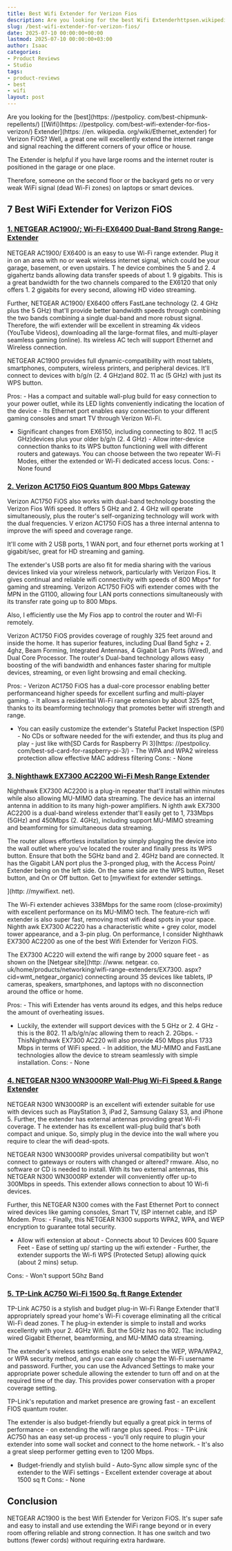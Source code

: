 ```yaml
---
title: Best Wifi Extender for Verizon Fios
description: Are you looking for the best Wifi Extenderhttpsen.wikipedia.orgwikiEthernetextender for Verizon FiOS? Well, a great one will excellently extend the internet...
slug: /best-wifi-extender-for-verizon-fios/
date: 2025-07-10 00:00:00+00:00
lastmod: 2025-07-10 00:00:00+03:00
author: Isaac
categories:
- Product Reviews
- Studio
tags:
- product-reviews
- best
- wifi
layout: post
---
```


Are you looking for the [best](https: //pestpolicy. com/best-chipmunk-repellents/) [[Wifi](https: //pestpolicy. com/best-wifi-extender-for-fios-verizon/) Extender](https: //en. wikipedia. org/wiki/Ethernet_extender) for Verizon FiOS? Well, a great one will excellently extend the internet range and signal reaching the different corners of your office or house.

The Extender is helpful if you have large rooms and the internet router is positioned in the garage or one place.

Therefore, someone on the second floor or the backyard gets no or very weak WiFi signal (dead Wi-Fi zones) on laptops or smart devices.

##  7 Best WiFi Extender for Verizon FiOS

###  [1. NETGEAR AC1900/; Wi-Fi-EX6400 Dual-Band Strong Range-Extender](https://www.amazon.com/dp/B01D6JEMXC/?tag=p-policy-20)

NETGEAR AC1900/ EX6400 is an easy to use Wi-Fi range extender. Plug it in on an area with no or weak wireless internet signal, which could be your garage, basement, or even upstairs. T he device combines the 5 and 2. 4 gigahertz bands allowing data transfer speeds of about 1. 9 gigabits. This is a great bandwidth for the two channels compared to the EX6120 that only offers 1. 2 gigabits for every second, allowing HD video streaming.

Further, NETGEAR AC1900/ EX6400 offers FastLane technology (2. 4 GHz plus the 5 GHz) that'll provide better bandwidth speeds through combining the two bands combining a single dual-band and more robust signal. Therefore, the wifi extender will be excellent in streaming 4k videos (YouTube Videos), downloading all the large-format files, and multi-player seamless gaming (online). Its wireless AC tech will support Ethernet and Wireless connection.

NETGEAR AC1900 provides full dynamic-compatibility with most tablets, smartphones, computers, wireless printers, and peripheral devices. It'll connect to devices with b/g/n (2. 4 GHz)and 802. 11 ac (5 GHz) with just its WPS button.

Pros: - Has a compact and suitable wall-plug build for easy connection to your power outlet, while its LED lights conveniently indicating the location of the device - Its Ethernet port enables easy connection to your different gaming consoles and smart TV through Verizon Wi-Fi.

- Significant changes from EX6150, including connecting to 802. 11 ac(5 GHz)devices plus your older b/g/n (2. 4 GHz) - Allow inter-device connection thanks to its WPS button functioning well with different routers and gateways. You can choose between the two repeater Wi-Fi Modes, either the extended or Wi-Fi dedicated access locus. Cons: - None found

###  [2. Verizon AC1750 FiOS Quantum 800 Mbps Gateway](https://www.amazon.com/dp/B00QRJ8YME/?tag=p-policy-20)

Verizon AC1750 FiOS also works with dual-band technology boosting the Verizon Fios Wifi speed. It offers 5 GHz and 2. 4 GHz will operate simultaneously, plus the router's self-organizing technology will work with the dual frequencies. V erizon AC1750 FiOS has a three internal antenna to improve the wifi speed and coverage range.

It'll come with 2 USB ports, 1 WAN port, and four ethernet ports working at 1 gigabit/sec, great for HD streaming and gaming.

The extender's USB ports are also fit for media sharing with the various devices linked via your wireless network, particularly with Verizon Fios. It gives continual and reliable wifi connectivity with speeds of 800 Mbps* for gaming and streaming. Verizon AC1750 FiOS wifi extender comes with the MPN in the G1100, allowing four LAN ports connections simultaneously with its transfer rate going up to 800 Mbps.

Also, I efficiently use the My Fios app to control the router and WI-Fi remotely.

Verizon AC1750 FiOS provides coverage of roughly 325 feet around and inside the home. It has superior features, including Dual Band 5ghz + 2. 4ghz, Beam Forming, Integrated Antennas, 4 Gigabit Lan Ports (Wired), and Dual Core Processor. The router's Dual-band technology allows easy boosting of the wifi bandwidth and enhances faster sharing for multiple devices, streaming, or even light browsing and email checking.

Pros: - Verizon AC1750 FiOS has a dual-core processor enabling better performanceand higher speeds for excellent surfing and multi-player gaming. - It allows a residential Wi-Fi range extension by about 325 feet, thanks to its beamforming technology that promotes better wifi strength and range.

- You can easily customize the extender's Stateful Packet Inspection (SPI) - No CDs or software needed for the wifi extender, and thus its plug and play - just like with[SD Cards for Raspberry Pi 3](https: //pestpolicy. com/best-sd-card-for-raspberry-pi-3/) - The WPA and WPA2 wireless protection allow effective MAC address filtering Cons: - None

###  [3. Nighthawk EX7300 AC2200 Wi-Fi Mesh Range Extender](https://www.amazon.com/dp/B01D6JEMWS/?tag=p-policy-20)

Nighthawk EX7300 AC2200 is a plug-in repeater that'll install within minutes while also allowing MU-MIMO data streaming. The device has an internal antenna in addition to its many high-power amplifiers. N ighth awk EX7300 AC2200 is a dual-band wireless extender that'll easily get to 1, 733Mbps (5GHz) and 450Mbps (2. 4GHz), including support MU-MIMO streaming and beamforming for simultaneous data streaming.

The router allows effortless installation by simply plugging the device into the wall outlet where you've located the router and finally press its WPS button. Ensure that both the 5GHz band and 2. 4GHz band are connected. It has the Gigabit LAN port plus the 3-pronged plug, with the Access Point/ Extender being on the left side. On the same side are the WPS button, Reset button, and On or Off button. Get to [mywifiext for extender settings.

](http: //mywifiext. net).

The Wi-Fi extender achieves 338Mbps for the same room (close-proximity) with excellent performance on its MU-MIMO tech. The feature-rich wifi extender is also super fast, removing most wifi dead spots in your space. Nighth awk EX7300 AC220 has a characteristic white + grey color, model tower appearance, and a 3-pin plug. On performance, I consider Nighthawk EX7300 AC2200 as one of the best Wifi Extender for Verizon FiOS.

The EX7300 AC220 will extend the wifi range by 2000 square feet - as shown on the [Netgear site](http: //www. netgear. co. uk/home/products/networking/wifi-range-extenders/EX7300. aspx? cid=wmt_netgear_organic) connecting around 35 devices like tablets, IP cameras, speakers, smartphones, and laptops with no disconnection around the office or home.

Pros: - This wifi Extender has vents around its edges, and this helps reduce the amount of overheating issues.

- Luckily, the extender will support devices with the 5 GHz or 2. 4 GHz - this is the 802. 11 a/b/g/n/ac allowing them to reach 2. 2Gbps. - ThisNighthawk EX7300 AC220 will also provide 450 Mbps plus 1733 Mbps in terms of WiFi speed. - In addition, the MU-MIMO and FastLane technologies allow the device to stream seamlessly with simple installation. Cons: - None

###  [4. NETGEAR N300 WN3000RP Wall-Plug Wi-Fi Speed & Range Extender](https://www.amazon.com/dp/B004YAYM06/?tag=p-policy-20)

NETGEAR N300 WN3000RP is an excellent wifi extender suitable for use with devices such as PlayStation 3, iPad 2, Samsung Galaxy S3, and iPhone 5. Further, the extender has external antennas providing great Wi-Fi coverage. T he extender has its excellent wall-plug build that's both compact and unique. So, simply plug in the device into the wall where you require to clear the wifi dead-spots.

NETGEAR N300 WN3000RP provides universal compatibility but won't connect to gateways or routers with changed or altered? rmware. Also, no software or CD is needed to install. With its two external antennas, this NETGEAR N300 WN3000RP extender will conveniently offer up-to 300Mbps in speeds. This extender allows connection to about 10 Wi-fi devices.

Further, this NETGEAR N300 comes with the Fast Ethernet Port to connect wired devices like gaming consoles, Smart TV, ISP internet cable, and ISP Modem. Pros: - Finally, this NETGEAR N300 supports WPA2, WPA, and WEP encryption to guarantee total security.

- Allow wifi extension at about - Connects about 10 Devices 600 Square Feet - Ease of setting up/ starting up the wifi extender - Further, the extender supports the Wi-fi WPS (Protected Setup) allowing quick (about 2 mins) setup.

Cons: - Won't support 5Ghz Band

###  [5. TP-Link AC750 Wi-Fi 1500 Sq. ft Range Extender](https://www.amazon.com/dp/B07Q2WQWT7/?tag=p-policy-20)

TP-Link AC750 is a stylish and budget plug-in Wi-Fi Range Extender that'll appropriately spread your home's Wi-Fi coverage eliminating all the critical Wi-Fi dead zones. T he plug-in extender is simple to install and works excellently with your 2. 4GHz Wifi. But the 5GHz has no 802. 11ac including wired Gigabit Ethernet, beamforming, and MU-MIMO data streaming.

The extender's wireless settings enable one to select the WEP, WPA/WPA2, or WPA security method, and you can easily change the Wi-Fi username and password. Further, you can use the Advanced Settings to make your appropriate power schedule allowing the extender to turn off and on at the required time of the day. This provides power conservation with a proper coverage setting.

TP-Link's reputation and market presence are growing fast - an excellent FIOS quantum router.

The extender is also budget-friendly but equally a great pick in terms of performance - on extending the wifi range plus speed. Pros: - TP-Link AC750 has an easy set-up process - you'll only require to plugin your extender into some wall socket and connect to the home network. - It's also a great sleep performer getting even to 1200 Mbps.

- Budget-friendly and stylish build - Auto-Sync allow simple sync of the extender to the WiFi settings - Excellent extender coverage at about 1500 sq ft Cons: - None

##  Conclusion

NETGEAR AC1900 is the best Wifi Extender for Verizon FiOS. It's super safe and easy to install and use extending the WiFi range beyond or in every room offering reliable and strong connection. It has one switch and two buttons (fewer cords) without requiring extra hardware.
